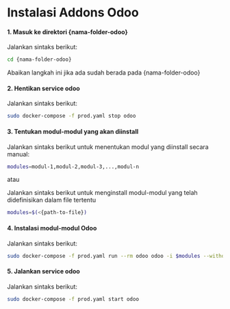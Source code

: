 # Instalasi Addons Odoo

#### 1. Masuk ke direktori {nama-folder-odoo}

Jalankan sintaks berikut:

````bash
cd {nama-folder-odoo}
````

Abaikan langkah ini jika ada sudah berada pada {nama-folder-odoo}

#### 2. Hentikan service odoo

Jalankan sintaks berikut:

````bash
sudo docker-compose -f prod.yaml stop odoo
````

#### 3. Tentukan modul-modul yang akan diinstall

Jalankan sintaks berikut untuk menentukan modul yang diinstall secara manual:

````bash
modules=modul-1,modul-2,modul-3,...,modul-n
````

atau

Jalankan sintaks berikut untuk menginstall modul-modul yang telah didefinisikan dalam file tertentu

````bash
modules=$(<{path-to-file})
````

#### 4. Instalasi modul-modul Odoo

Jalankan sintaks berikut:

````bash
sudo docker-compose -f prod.yaml run --rm odoo odoo -i $modules --without-demo --stop-after-init
````

#### 5. Jalankan service odoo

Jalankan sintaks berikut:

````bash
sudo docker-compose -f prod.yaml start odoo
````
